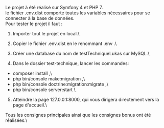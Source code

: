 Le projet à été réalisé sur Symfony 4 et PHP 7.\
le fichier .env.dist comporte toutes les variables nécessaires pour se connecter à la base de données.\
Pour tester le projet il faut :
1. Importer tout le projet en local.\

2. Copier le fichier .env.dist en le renommant .env .\

3. Créer une database du nom de testTechniqueLukas sur MySQL.\

4. Dans le dossier test-technique, lancer les commandes:
  - composer install ,\
  - php bin/console make:migration ,\
  - php bin/console doctrine:migration:migrate ,\
  - php bin/console server:start \

5. Atteindre la page 127.0.0.1:8000, qui vous dirigera directement vers la page d'accueil.\


Tous les consignes principales ainsi que les consignes bonus ont été réalisées.\
